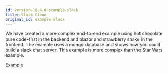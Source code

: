 ```yaml
---
id: version-10.4.0-example-slack
title: Slack Clone
original_id: example-slack
---
```


We have created a more complex end-to-end example using hot chocolate pure code-first in the backend and blazor and strawberry shake in the frontend. The example uses a mongo database and shows how you could build a slack chat server. This example is more complex than the Star Wars example.

[Example](https://github.com/ChilliCream/hotchocolate-examples/tree/master/workshop)